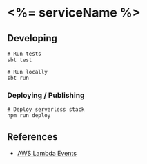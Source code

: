# <%= serviceName %>

## Developing

```shell
# Run tests
sbt test

# Run locally
sbt run
```

### Deploying / Publishing

```shell
# Deploy serverless stack
npm run deploy
```

## References

* [AWS Lambda Events](https://github.com/aws/aws-lambda-java-libs/tree/master/aws-lambda-java-events/src/main/java/com/amazonaws/services/lambda/runtime/events)

